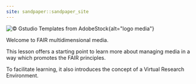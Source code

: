 ```yaml
---
site: sandpaper::sandpaper_site
---
```


![&copy; Gstudio Templates from AdobeStock](episodes/fig/lAdobeStock_270961762.jpeg){alt="logo media"}

Welcome to FAIR multidimensional media.

This lesson offers a starting point to learn more
about managing media in a way which promotes the FAIR
principles.

To facilitate learning, it also introduces the concept
of a Virtual Research Environment.
